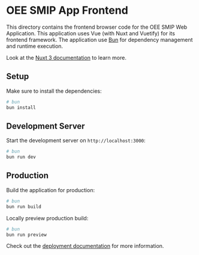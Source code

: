 # OEE SMIP App Frontend

This directory contains the frontend browser code for the OEE SMIP Web Application. This application uses Vue (with Nuxt and Vuetify) for its frontend framework. The application use [Bun](https://bun.sh/) for dependency management and runtime execution.

Look at the [Nuxt 3 documentation](https://nuxt.com/docs/getting-started/introduction) to learn more.

## Setup

Make sure to install the dependencies:

```bash
# bun
bun install
```

## Development Server

Start the development server on `http://localhost:3000`:

```bash
# bun
bun run dev
```

## Production

Build the application for production:

```bash
# bun
bun run build
```

Locally preview production build:

```bash
# bun
bun run preview
```

Check out the [deployment documentation](https://nuxt.com/docs/getting-started/deployment) for more information.
